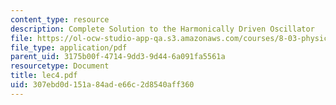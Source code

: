 ```yaml
---
content_type: resource
description: Complete Solution to the Harmonically Driven Oscillator
file: https://ol-ocw-studio-app-qa.s3.amazonaws.com/courses/8-03-physics-iii-spring-2003/307ebd0d151a84ade66c2d8540aff360_lec4.pdf
file_type: application/pdf
parent_uid: 3175b00f-4714-9dd3-9d44-6a091fa5561a
resourcetype: Document
title: lec4.pdf
uid: 307ebd0d-151a-84ad-e66c-2d8540aff360
---
```


